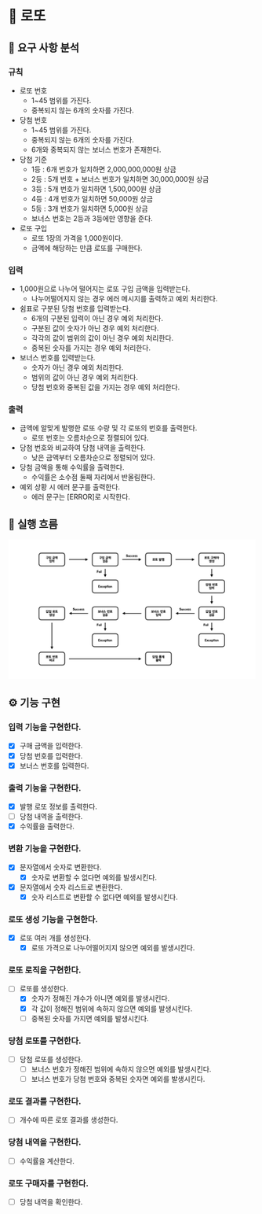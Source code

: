 # 🎱 로또

## 📝 요구 사항 분석

### 규칙

- 로또 번호
    - 1~45 범위를 가진다.
    - 중복되지 않는 6개의 숫자를 가진다.
- 당첨 번호
    - 1~45 범위를 가진다.
    - 중복되지 않는 6개의 숫자를 가진다.
    - 6개와 중복되지 않는 보너스 번호가 존재한다.
- 당첨 기준
    - 1등 : 6개 번호가 일치하면 2,000,000,000원 상금
    - 2등 : 5개 번호 + 보너스 번호가 일치하면 30,000,000원 상금
    - 3등 : 5개 번호가 일치하면 1,500,000원 상금
    - 4등 : 4개 번호가 일치하면 50,000원 상금
    - 5등 : 3개 번호가 일치하면 5,000원 상금
    - 보너스 번호는 2등과 3등에만 영향을 준다.
- 로또 구입
    - 로또 1장의 가격을 1,000원이다.
    - 금액에 해당하는 만큼 로또를 구매한다.

### 입력

- 1,000원으로 나누어 떨어지는 로또 구입 금액을 입력받는다.
    - 나누어떨어지지 않는 경우 에러 메시지를 출력하고 예외 처리한다.
- 쉼표로 구분된 당첨 번호를 입력받는다.
    - 6개의 구분된 입력이 아닌 경우 예외 처리한다.
    - 구분된 값이 숫자가 아닌 경우 예외 처리한다.
    - 각각의 값이 범위의 값이 아닌 경우 예외 처리한다.
    - 중복된 숫자를 가지는 경우 예외 처리한다.
- 보너스 번호를 입력받는다.
    - 숫자가 아닌 경우 예외 처리한다.
    - 범위의 값이 아닌 경우 예외 처리한다.
    - 당첨 번호와 중복된 값을 가지는 경우 예외 처리한다.

### 출력

- 금액에 알맞게 발행한 로또 수량 및 각 로또의 번호를 출력한다.
    - 로또 번호는 오름차순으로 정렬되어 있다.
- 당첨 번호와 비교하여 당첨 내역을 출력한다.
    - 낮은 금액부터 오름차순으로 정렬되어 있다.
- 당첨 금액을 통해 수익률을 출력한다.
    - 수익률은 소수점 둘째 자리에서 반올림한다.
- 예외 상황 시 에러 문구를 출력한다.
    - 에러 문구는 [ERROR]로 시작한다.

## 🌊 실행 흐름

![flow](./flow.jpeg)

## ⚙️ 기능 구현

### 입력 기능을 구현한다.

- [x] 구매 금액을 입력한다.
- [x] 당첨 번호를 입력한다.
- [x] 보너스 번호를 입력한다.

### 출력 기능을 구현한다.

- [x] 발행 로또 정보를 출력한다.
- [ ] 당첨 내역을 출력한다.
- [x] 수익률을 출력한다.

### 변환 기능을 구현한다.

- [x] 문자열에서 숫자로 변환한다.
    - [x] 숫자로 변환할 수 없다면 예외를 발생시킨다.
- [x] 문자열에서 숫자 리스트로 변환한다.
    - [x] 숫자 리스트로 변환할 수 없다면 예외를 발생시킨다.

### 로또 생성 기능을 구현한다.

- [x] 로또 여러 개를 생성한다.
    - [x] 로또 가격으로 나누어떨어지지 않으면 예외를 발생시킨다.

### 로또 로직을 구현한다.

- [ ] 로또를 생성한다.
    - [x] 숫자가 정해진 개수가 아니면 예외를 발생시킨다.
    - [x] 각 값이 정해진 범위에 속하지 않으면 예외를 발생시킨다.
    - [ ] 중복된 숫자를 가지면 예외를 발생시킨다.

### 당첨 로또를 구현한다.

- [ ] 당첨 로또를 생성한다.
    - [ ] 보너스 번호가 정해진 범위에 속하지 않으면 예외를 발생시킨다.
    - [ ] 보너스 번호가 당첨 번호와 중복된 숫자면 예외를 발생시킨다.

### 로또 결과를 구현한다.

- [ ] 개수에 따른 로또 결과를 생성한다.

### 당첨 내역을 구현한다.

- [ ] 수익률을 계산한다.

### 로또 구매자를 구현한다.

- [ ] 당첨 내역을 확인한다.